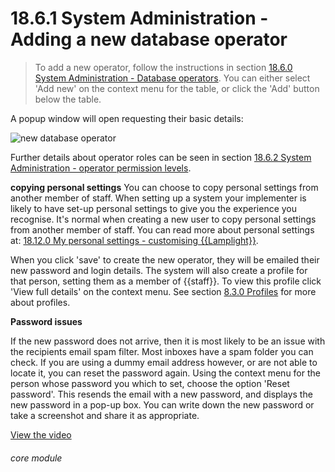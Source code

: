 # 18.6.1    System Administration - Adding a new database operator

> To add a new operator, follow the instructions in section [18.6.0  System Administration - Database operators](/help/index/v/{{version}}/p/18.6.0).  You can either select 'Add new' on the context menu for the table, or click the 'Add' button below the table. 

A popup window will open requesting their basic details:

![new database operator]({{imgpath}}150a.png)

Further details about operator roles can be seen in section [18.6.2  System Administration - operator permission levels](/help/index/v/{{version}}/p/18.6.2).

__copying personal settings__
You can choose to copy personal settings from another member of staff.  When setting up a system your implementer is likely to have set-up personal settings to give you the experience you recognise.  It's normal when creating a new user to copy personal settings from another member of staff.  You can read more about personal settings at: [18.12.0  My personal settings - customising {{Lamplight}}](/help/index/v/{{version}}/p/18.12.0). 

When you click 'save' to create the new operator, they will be emailed their new password and login details. The system will also create a profile for that person, setting them as a member of {{staff}}. To view this profile click 'View full details' on the context menu. See section [8.3.0  Profiles](/help/index/v/{{version}}/p/8.3.0) for more about profiles. 

__Password issues__

If the new password does not arrive, then it is most likely to be an issue with the recipients email spam filter.  Most inboxes have a spam folder you can check.  If you are using a dummy email address however, or are not able to locate it, you can reset the password again.  Using the context menu for the person whose password you which to set, choose the option 'Reset password'.  This resends the email with a new password, and displays the new password in a pop-up box.  You can write down the new password or take a screenshot and share it as appropriate.

[View the video](/help/video/id/42)
###### core module

